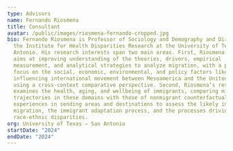 ```yaml
---
type: Advisors
name: Fernando Riosmena
title: Consultant
avatar: /public/images/riosmena-fernando-cropped.jpg
bio: Fernando Riosmena is Professor of Sociology and Demography and Director of
  the Institute for Health Disparities Research at the University of Texas – San
  Antonio. His research interests span two main areas. First, Riosmena’s work
  aims at improving understanding of the theories, drivers, empirical
  measurement, and analytical strategies to analyze migration, with a particular
  focus on the social, economic, environmental, and policy factors likely
  influencing international movement between Mesoamerica and the United States
  using a cross-context comparative perspective. Second, Riosmena’s research
  examines the health, aging, and wellbeing of immigrants, comparing migrant
  trajectories in these domains with those of nonmigrant counterfactual
  experiences in sending areas and destinations to assess the likely impacts of
  migration, the immigrant adaptation process, and the processes driving
  race-ethnic disparities.
org: University of Texas – San Antonio
startDate: "2024"
endDate: "2024"
---
```

